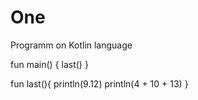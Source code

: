 # One
Programm on Kotlin language

fun main() {
    last()
}

fun last(){
    println(9.12)
    println(4 + 10 + 13)
}
